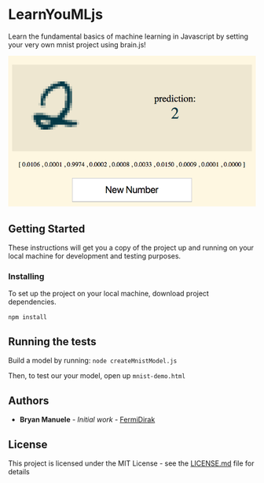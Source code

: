 # LearnYouMLjs

Learn the fundamental basics of machine learning in Javascript by setting your very own mnist project using brain.js!

![preview](images/screenshot.png)

## Getting Started

These instructions will get you a copy of the project up and running on your local machine for development and testing purposes.

### Installing

To set up the project on your local machine, download project dependencies.
```
npm install
```

## Running the tests

Build a model by running:
`node createMnistModel.js`

Then, to test our your model, open up `mnist-demo.html`

## Authors

* **Bryan Manuele** - *Initial work* - [FermiDirak](https://github.com/FermiDirak)

## License

This project is licensed under the MIT License - see the [LICENSE.md](LICENSE.md) file for details
